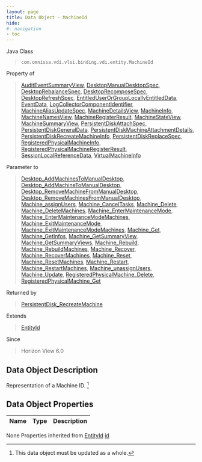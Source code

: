 ```yaml
---
layout: page
title: Data Object - MachineId
hide:
#- navigation
- toc
---
```








Java Class
> `com.omnissa.vdi.vlsi.binding.vdi.entity.MachineId`

Property of
> [AuditEventSummaryView](vdi.infrastructure.AuditEvent.AuditEventSummaryView.md#field_detail), [DesktopManualDesktopSpec](vdi.resources.Desktop.ManualDesktopSpec.md#field_detail), [DesktopRebalanceSpec](vdi.resources.Desktop.RebalanceSpec.md#field_detail), [DesktopRecomposeSpec](vdi.resources.Desktop.RecomposeSpec.md#field_detail), [DesktopRefreshSpec](vdi.resources.Desktop.RefreshSpec.md#field_detail), [EntitledUserOrGroupLocallyEntitledData](vdi.users.EntitledUserOrGroup.LocallyEntitledData.md#field_detail), [EventData](vdi.infrastructure.EventDatabase.EventData.md#field_detail), [LogCollectorComponentIdentifier](vdi.utils.logcollector.LogCollector.LogCollectorComponentIdentifier.md#field_detail), [MachineAliasUpdateSpec](vdi.resources.Machine.MachineAliasUpdateSpec.md#field_detail), [MachineDetailsView](vdi.resources.Machine.MachineDetailsView.md#field_detail), [MachineInfo](vdi.resources.Machine.MachineInfo.md#field_detail), [MachineNamesView](vdi.resources.Machine.MachineNamesView.md#field_detail), [MachineRegisterResult](vdi.resources.Machine.RegisterResult.md#field_detail), [MachineStateView](vdi.resources.Machine.MachineStateView.md#field_detail), [MachineSummaryView](vdi.resources.Machine.MachineSummaryView.md#field_detail), [PersistentDiskAttachSpec](vdi.resources.PersistentDisk.AttachSpec.md#field_detail), [PersistentDiskGeneralData](vdi.resources.PersistentDisk.PersistentDiskGeneralData.md#field_detail), [PersistentDiskMachineAttachmentDetails](vdi.resources.PersistentDiskQueryService.PersistentDiskMachineAttachmentDetails.md#field_detail), [PersistentDiskRecreateMachineInfo](vdi.resources.PersistentDisk.PersistentDiskRecreateMachineInfo.md#field_detail), [PersistentDiskReplaceSpec](vdi.resources.PersistentDisk.ReplaceSpec.md#field_detail), [RegisteredPhysicalMachineInfo](vdi.resources.RegisteredPhysicalMachine.RegisteredPhysicalMachineInfo.md#field_detail), [RegisteredPhysicalMachineRegisterResult](vdi.resources.RegisteredPhysicalMachine.RegisterResult.md#field_detail), [SessionLocalReferenceData](vdi.users.Session.SessionLocalReferenceData.md#field_detail), [VirtualMachineInfo](vdi.utils.virtualcenter.VirtualMachine.VirtualMachineInfo.md#field_detail)

Parameter to
> [Desktop_AddMachinesToManualDesktop](vdi.resources.Desktop.md#addMachinesToManualDesktop), [Desktop_AddMachineToManualDesktop](vdi.resources.Desktop.md#addMachineToManualDesktop), [Desktop_RemoveMachineFromManualDesktop](vdi.resources.Desktop.md#removeMachineFromManualDesktop), [Desktop_RemoveMachinesFromManualDesktop](vdi.resources.Desktop.md#removeMachinesFromManualDesktop), [Machine_assignUsers](vdi.resources.Machine.md#assignUsers), [Machine_CancelTasks](vdi.resources.Machine.md#cancelTasks), [Machine_Delete](vdi.resources.Machine.md#delete), [Machine_DeleteMachines](vdi.resources.Machine.md#deleteMachines), [Machine_EnterMaintenanceMode](vdi.resources.Machine.md#enterMaintenanceMode), [Machine_EnterMaintenanceModeMachines](vdi.resources.Machine.md#enterMaintenanceModeMachines), [Machine_ExitMaintenanceMode](vdi.resources.Machine.md#exitMaintenanceMode), [Machine_ExitMaintenanceModeMachines](vdi.resources.Machine.md#exitMaintenanceModeMachines), [Machine_Get](vdi.resources.Machine.md#get), [Machine_GetInfos](vdi.resources.Machine.md#getInfos), [Machine_GetSummaryView](vdi.resources.Machine.md#getSummaryView), [Machine_GetSummaryViews](vdi.resources.Machine.md#getSummaryViews), [Machine_Rebuild](vdi.resources.Machine.md#rebuild), [Machine_RebuildMachines](vdi.resources.Machine.md#rebuildMachines), [Machine_Recover](vdi.resources.Machine.md#recover), [Machine_RecoverMachines](vdi.resources.Machine.md#recoverMachines), [Machine_Reset](vdi.resources.Machine.md#reset), [Machine_ResetMachines](vdi.resources.Machine.md#resetMachines), [Machine_Restart](vdi.resources.Machine.md#restart), [Machine_RestartMachines](vdi.resources.Machine.md#restartMachines), [Machine_unassignUsers](vdi.resources.Machine.md#unassignUsers), [Machine_Update](vdi.resources.Machine.md#update), [RegisteredPhysicalMachine_Delete](vdi.resources.RegisteredPhysicalMachine.md#delete), [RegisteredPhysicalMachine_Get](vdi.resources.RegisteredPhysicalMachine.md#get)

Returned by
> [PersistentDisk_RecreateMachine](vdi.resources.PersistentDisk.md#recreateMachine)

Extends
> [EntityId](vdi.EntityId.md)

Since
> Horizon View 6.0


## Data Object Description

Representation of a Machine ID.
 [^167]



## Data Object Properties

 Name | Type | Description
:---|:---:|:---
None
Properties inherited from [EntityId](vdi.EntityId.md)
[id](vdi.EntityId.md#id)


 


[^167]: This data object must be updated as a whole.